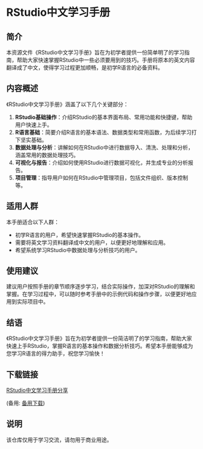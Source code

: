 # RStudio中文学习手册

## 简介

本资源文件《RStudio中文学习手册》旨在为初学者提供一份简单明了的学习指南，帮助大家快速掌握RStudio中一些必须要用到的技巧。手册将原本的英文内容翻译成了中文，使得学习过程更加顺畅，是初学R语言的必备资料。

## 内容概述

《RStudio中文学习手册》涵盖了以下几个关键部分：

1. **RStudio基础操作**：介绍RStudio的基本界面布局、常用功能和快捷键，帮助用户快速上手。
2. **R语言基础**：简要介绍R语言的基本语法、数据类型和常用函数，为后续学习打下坚实基础。
3. **数据处理与分析**：讲解如何在RStudio中进行数据导入、清洗、处理和分析，涵盖常用的数据处理技巧。
4. **可视化与报告**：介绍如何使用RStudio进行数据可视化，并生成专业的分析报告。
5. **项目管理**：指导用户如何在RStudio中管理项目，包括文件组织、版本控制等。

## 适用人群

本手册适合以下人群：

- 初学R语言的用户，希望快速掌握RStudio的基本操作。
- 需要将英文学习资料翻译成中文的用户，以便更好地理解和应用。
- 希望系统学习RStudio中数据处理与分析技巧的用户。

## 使用建议

建议用户按照手册的章节顺序逐步学习，结合实际操作，加深对RStudio的理解和掌握。在学习过程中，可以随时参考手册中的示例代码和操作步骤，以便更好地应用到实际项目中。

## 结语

《RStudio中文学习手册》旨在为初学者提供一份简洁明了的学习指南，帮助大家快速上手RStudio，掌握R语言的基本操作和数据分析技巧。希望本手册能够成为您学习R语言的得力助手，祝您学习愉快！

## 下载链接
[RStudio中文学习手册分享](https://pan.quark.cn/s/bda3e1847434) 

(备用: [备用下载](https://pan.baidu.com/s/1QnIjpqZm-c7A0dDncvGt3A?pwd=1234))

## 说明

该仓库仅用于学习交流，请勿用于商业用途。
